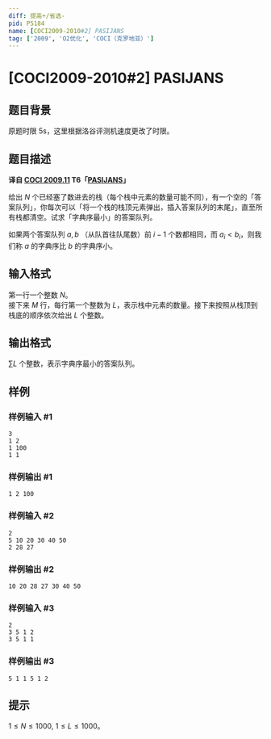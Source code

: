 ```yaml
---
diff: 提高+/省选-
pid: P5184
name: [COCI2009-2010#2] PASIJANS
tag: ['2009', 'O2优化', 'COCI（克罗地亚）']
---
```

# [COCI2009-2010#2] PASIJANS
## 题目背景

原题时限 5s，这里根据洛谷评测机速度更改了时限。
## 题目描述

 **译自 [COCI 2009.11](http://hsin.hr/coci/archive/2009_2010/) T6「[PASIJANS](http://hsin.hr/coci/archive/2009_2010/contest2_tasks.pdf)」**

给出 $N$ 个已经塞了数进去的栈（每个栈中元素的数量可能不同），有一个空的「答案队列」，你每次可以「将一个栈的栈顶元素弹出，插入答案队列的末尾」，直至所有栈都清空。试求「字典序最小」的答案队列。

如果两个答案队列 $a, b$ （从队首往队尾数）前 $i-1$ 个数都相同，而 $a_i<b_i$，则我们称 $a$ 的字典序比 $b$ 的字典序小。
## 输入格式

第一行一个整数 $N$。  
接下来 $M$ 行，每行第一个整数为 $L$，表示栈中元素的数量。接下来按照从栈顶到栈底的顺序依次给出 $L$ 个整数。
## 输出格式

$\sum L$ 个整数，表示字典序最小的答案队列。
## 样例

### 样例输入 #1
```
3
1 2
1 100
1 1
```
### 样例输出 #1
```
1 2 100

```
### 样例输入 #2
```
2
5 10 20 30 40 50
2 28 27
```
### 样例输出 #2
```
10 20 28 27 30 40 50
```
### 样例输入 #3
```
2
3 5 1 2
3 5 1 1
```
### 样例输出 #3
```
5 1 1 5 1 2
```
## 提示

$1\le N\le 1000,$ $1\le L\le 1000$。
